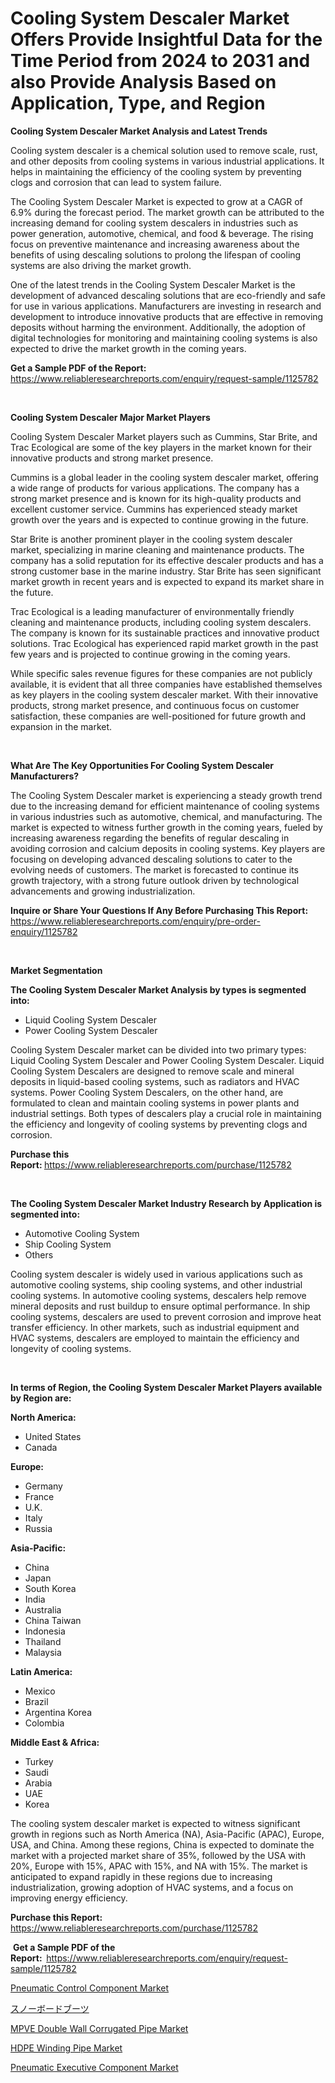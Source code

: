 <p><h1>Cooling System Descaler Market Offers Provide Insightful Data for the Time Period from 2024 to 2031 and also Provide Analysis Based on Application, Type, and Region</h1></p><p><strong>Cooling System Descaler Market Analysis and Latest Trends</strong></p>
<p><p>Cooling system descaler is a chemical solution used to remove scale, rust, and other deposits from cooling systems in various industrial applications. It helps in maintaining the efficiency of the cooling system by preventing clogs and corrosion that can lead to system failure.</p><p>The Cooling System Descaler Market is expected to grow at a CAGR of 6.9% during the forecast period. The market growth can be attributed to the increasing demand for cooling system descalers in industries such as power generation, automotive, chemical, and food & beverage. The rising focus on preventive maintenance and increasing awareness about the benefits of using descaling solutions to prolong the lifespan of cooling systems are also driving the market growth.</p><p>One of the latest trends in the Cooling System Descaler Market is the development of advanced descaling solutions that are eco-friendly and safe for use in various applications. Manufacturers are investing in research and development to introduce innovative products that are effective in removing deposits without harming the environment. Additionally, the adoption of digital technologies for monitoring and maintaining cooling systems is also expected to drive the market growth in the coming years.</p></p>
<p><strong>Get a Sample PDF of the Report:&nbsp;</strong> <a href="https://www.reliableresearchreports.com/enquiry/request-sample/1125782">https://www.reliableresearchreports.com/enquiry/request-sample/1125782</a></p>
<p>&nbsp;</p>
<p><strong>Cooling System Descaler Major Market Players</strong></p>
<p><p>Cooling System Descaler Market players such as Cummins, Star Brite, and Trac Ecological are some of the key players in the market known for their innovative products and strong market presence.</p><p>Cummins is a global leader in the cooling system descaler market, offering a wide range of products for various applications. The company has a strong market presence and is known for its high-quality products and excellent customer service. Cummins has experienced steady market growth over the years and is expected to continue growing in the future.</p><p>Star Brite is another prominent player in the cooling system descaler market, specializing in marine cleaning and maintenance products. The company has a solid reputation for its effective descaler products and has a strong customer base in the marine industry. Star Brite has seen significant market growth in recent years and is expected to expand its market share in the future.</p><p>Trac Ecological is a leading manufacturer of environmentally friendly cleaning and maintenance products, including cooling system descalers. The company is known for its sustainable practices and innovative product solutions. Trac Ecological has experienced rapid market growth in the past few years and is projected to continue growing in the coming years.</p><p>While specific sales revenue figures for these companies are not publicly available, it is evident that all three companies have established themselves as key players in the cooling system descaler market. With their innovative products, strong market presence, and continuous focus on customer satisfaction, these companies are well-positioned for future growth and expansion in the market.</p></p>
<p>&nbsp;</p>
<p><strong>What Are The Key Opportunities For Cooling System Descaler Manufacturers?</strong></p>
<p><p>The Cooling System Descaler market is experiencing a steady growth trend due to the increasing demand for efficient maintenance of cooling systems in various industries such as automotive, chemical, and manufacturing. The market is expected to witness further growth in the coming years, fueled by increasing awareness regarding the benefits of regular descaling in avoiding corrosion and calcium deposits in cooling systems. Key players are focusing on developing advanced descaling solutions to cater to the evolving needs of customers. The market is forecasted to continue its growth trajectory, with a strong future outlook driven by technological advancements and growing industrialization.</p></p>
<p><strong>Inquire or Share Your Questions If Any Before Purchasing This Report:</strong> <a href="https://www.reliableresearchreports.com/enquiry/pre-order-enquiry/1125782">https://www.reliableresearchreports.com/enquiry/pre-order-enquiry/1125782</a></p>
<p>&nbsp;</p>
<p><strong>Market Segmentation</strong></p>
<p><strong>The Cooling System Descaler Market Analysis by types is segmented into:</strong></p>
<p><ul><li>Liquid Cooling System Descaler</li><li>Power Cooling System Descaler</li></ul></p>
<p><p>Cooling System Descaler market can be divided into two primary types: Liquid Cooling System Descaler and Power Cooling System Descaler. Liquid Cooling System Descalers are designed to remove scale and mineral deposits in liquid-based cooling systems, such as radiators and HVAC systems. Power Cooling System Descalers, on the other hand, are formulated to clean and maintain cooling systems in power plants and industrial settings. Both types of descalers play a crucial role in maintaining the efficiency and longevity of cooling systems by preventing clogs and corrosion.</p></p>
<p><strong>Purchase this Report:&nbsp;</strong><a href="https://www.reliableresearchreports.com/purchase/1125782">https://www.reliableresearchreports.com/purchase/1125782</a></p>
<p>&nbsp;</p>
<p><strong>The Cooling System Descaler Market Industry Research by Application is segmented into:</strong></p>
<p><ul><li>Automotive Cooling System</li><li>Ship Cooling System</li><li>Others</li></ul></p>
<p><p>Cooling system descaler is widely used in various applications such as automotive cooling systems, ship cooling systems, and other industrial cooling systems. In automotive cooling systems, descalers help remove mineral deposits and rust buildup to ensure optimal performance. In ship cooling systems, descalers are used to prevent corrosion and improve heat transfer efficiency. In other markets, such as industrial equipment and HVAC systems, descalers are employed to maintain the efficiency and longevity of cooling systems.</p></p>
<p>&nbsp;</p>
<p><strong>In terms of Region, the Cooling System Descaler Market Players available by Region are:</strong></p>
<p>
    <p> <strong> North America: </strong>
        <ul>
            <li>United States</li>
            <li>Canada</li>
        </ul>
        </p> 
    <p> <strong> Europe: </strong>
        <ul>
            <li>Germany</li>
            <li>France</li>
            <li>U.K.</li>
            <li>Italy</li>
            <li>Russia</li>
        </ul>
        </p> 
    <p> <strong> Asia-Pacific: </strong>
        <ul>
            <li>China</li>
            <li>Japan</li>
            <li>South Korea</li>
            <li>India</li>
            <li>Australia</li>
            <li>China Taiwan</li>
            <li>Indonesia</li>
            <li>Thailand</li>
            <li>Malaysia</li>
        </ul>
        </p> 
    <p> <strong> Latin America: </strong>
        <ul>
            <li>Mexico</li>
            <li>Brazil</li>
            <li>Argentina Korea</li>
            <li>Colombia</li>
        </ul>
        </p> 
    <p> <strong> Middle East & Africa: </strong>
        <ul>
            <li>Turkey</li>
            <li>Saudi</li>
            <li>Arabia</li>
            <li>UAE</li>
            <li>Korea</li>
        </ul>
    </p>
    </p>
<p><p>The cooling system descaler market is expected to witness significant growth in regions such as North America (NA), Asia-Pacific (APAC), Europe, USA, and China. Among these regions, China is expected to dominate the market with a projected market share of 35%, followed by the USA with 20%, Europe with 15%, APAC with 15%, and NA with 15%. The market is anticipated to expand rapidly in these regions due to increasing industrialization, growing adoption of HVAC systems, and a focus on improving energy efficiency.</p></p>
<p><strong>Purchase this Report: </strong><a href="https://www.reliableresearchreports.com/purchase/1125782">https://www.reliableresearchreports.com/purchase/1125782</a></p>
<p>&nbsp;<strong>Get a Sample PDF of the Report:&nbsp;&nbsp;</strong><a href="https://www.reliableresearchreports.com/enquiry/request-sample/1125782">https://www.reliableresearchreports.com/enquiry/request-sample/1125782</a></p>
<p><strong></strong></p>
<p><p><a href="https://issuu.com/reportprime-2/docs/pneumatic-control-component-market-size-2030.pptx">Pneumatic Control Component Market</a></p><p><a href="https://github.com/dzy793153605/Market-Research-Report-List-1/blob/main/5827503194479.md">スノーボードブーツ</a></p><p><a href="https://github.com/jj19131/Market-Research-Report-List-1/blob/main/mpve-double-wall-corrugated-pipe-market.md">MPVE Double Wall Corrugated Pipe Market</a></p><p><a href="https://github.com/jodemen/Market-Research-Report-List-1/blob/main/hdpe-winding-pipe-market.md">HDPE Winding Pipe Market</a></p><p><a href="https://issuu.com/reportprime-2/docs/pneumatic-executive-component-market-size-2030.ppt">Pneumatic Executive Component Market</a></p></p>